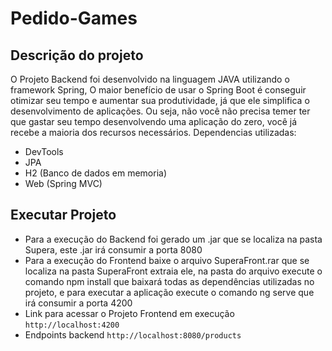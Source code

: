 # Pedido-Games

## Descrição do projeto
O Projeto Backend foi desenvolvido na linguagem JAVA utilizando o framework Spring, O maior benefício de usar o Spring Boot é conseguir otimizar seu tempo e aumentar sua produtividade, já que ele simplifica o desenvolvimento de aplicações. Ou seja, não você não precisa temer ter que gastar seu tempo desenvolvendo uma aplicação do zero, você já recebe a maioria dos recursos necessários.
Dependencias utilizadas:
 * DevTools 
 * JPA 
 * H2 (Banco de dados em memoria) 
 * Web (Spring MVC)

## Executar Projeto
  * Para a execução do Backend foi gerado um .jar que se localiza na pasta Supera, este .jar irá consumir a porta 8080
  * Para a execução do Frontend baixe o arquivo SuperaFront.rar que se localiza na pasta SuperaFront extraia ele, na pasta do arquivo execute o comando npm install que baixará todas as dependências utilizadas no projeto, e para executar a aplicação execute o comando ng serve que irá consumir a porta 4200
  * Link para acessar o Projeto Frontend em execução ```http://localhost:4200```
  * Endpoints backend ```http://localhost:8080/products```
